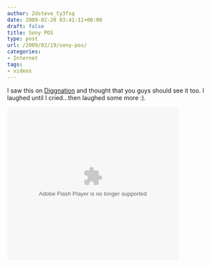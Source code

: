 ```yaml
---
author: 2dsteve_ty3fxq
date: 2009-02-20 03:41:11+00:00
draft: false
title: Sony POS
type: post
url: /2009/02/19/sony-pos/
categories:
- Internet
tags:
- videos
---
```


I saw this on [Diggnation](http://www.diggnation.com) and thought that you guys should see it too. I laughed until I cried...then laughed some more :).

<object width="400" type="application/x-shockwave-flash" data="http://www.theonion.com/content/themes/common/assets/videoplayer2/flvplayer.swf" height="355"></object>
